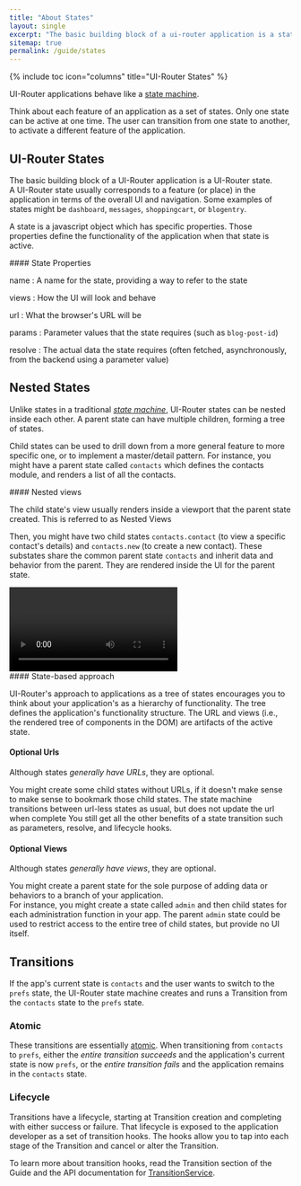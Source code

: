 ```yaml
---
title: "About States"
layout: single
excerpt: "The basic building block of a ui-router application is a state."
sitemap: true
permalink: /guide/states
---
```


{% include toc icon="columns" title="UI-Router States" %}

UI-Router applications behave like a [state machine](https://en.wikipedia.org/wiki/state_machine).

Think about each feature of an application as a set of states.
Only one state can be active at one time.
The user can transition from one state to another, to activate a different feature of the application.

## UI-Router States

The basic building block of a UI-Router application is a UI-Router state.  
A UI-Router state usually corresponds to a feature (or place) in the application in terms of the overall UI and navigation. 
Some examples of states might be `dashboard`, `messages`, `shoppingcart`, or `blogentry`. 

A state is a javascript object which has specific properties.
Those properties define the functionality of the application when that state is active.

<div class="notice--info" markdown="1">
#### State Properties

name
:   A name for the state, providing a way to refer to the state

views
:   How the UI will look and behave

url
:   What the browser's URL will be

params
:   Parameter values that the state requires (such as `blog-post-id`)

resolve
:   The actual data the state requires (often fetched, asynchronously, from the backend using a parameter value)
</div>


## Nested States

Unlike states in a traditional [*state machine*](https://en.wikipedia.org/wiki/state_machine),  UI-Router 
states can be nested inside each other.  A parent state can have multiple children, forming a tree of states.  

Child states can be used to drill down from a more general feature to more specific one, or to implement
a master/detail pattern.  For instance, you might have a parent state called `contacts` which defines
the contacts module, and renders a list of all the contacts. 

<div class="notice--info" markdown="1">
#### Nested views

The child state's view usually renders inside a viewport that the parent state created.
This is referred to as Nested Views
</div>

Then, you might have two child states `contacts.contact` (to view a specific contact's details) 
and `contacts.new` (to create a new contact). These substates share the common parent state 
`contacts` and inherit data and behavior from the parent.  They are rendered inside the UI for the
parent state.

<video controls="controls" autoplay loop>
  <source src="/assets/about/contacts_states.mov.mp4" type="video/mp4">
  <source src="/assets/about/contacts_states.mov.webm" type="video/webm">
</video>

<div class="notice--info" markdown="1">
#### State-based approach

UI-Router's approach to applications as a tree of states encourages you to think about your application's as a hierarchy of functionality.
The tree defines the application's functionality structure.
The URL and views (i.e., the rendered tree of components in the DOM) are artifacts of the active state.

#### Optional Urls

Although states _generally have URLs_, they are optional.

You might create some child states without URLs, if it doesn't make sense to make sense to bookmark those child states.
The state machine transitions between url-less states as usual, but does not update the url when complete
You still get all the other benefits of a state transition such as parameters, resolve, and lifecycle hooks.

#### Optional Views

Although states _generally have views_, they are optional.

You might create a parent state for the sole purpose of adding data or behaviors to a branch of your application.  
For instance, you might create a state called `admin` and then child states for each administration function in your app.
The parent `admin` state could be used to restrict access to the entire tree of child states, but provide no UI itself.
</div>


## Transitions

If the app's current state is `contacts` and the user wants to switch to the `prefs` state, 
the UI-Router state machine creates and runs a Transition from the `contacts` state to the `prefs` state.

### Atomic 

These transitions are essentially [atomic](https://en.wikipedia.org/wiki/Atomicity_(database_systems)).
When transitioning from `contacts` to `prefs`, either the *entire transition succeeds* and the application's 
current state is now `prefs`, or the *entire transition fails* and the application remains in the `contacts` state.

### Lifecycle

Transitions have a lifecycle, starting at Transition creation and completing with either success or failure.
That lifecycle is exposed to the application developer as a set of transition hooks.
The hooks allow you to tap into each stage of the Transition and cancel or alter the Transition.

To learn more about transition hooks, read the Transition section of the Guide and the API documentation for 
[TransitionService](//docs/latest/classes/transition.transitionservice.html).

